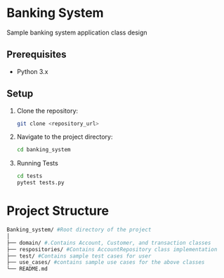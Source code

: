 # Banking System

Sample banking system application class design

## Prerequisites

- Python 3.x

## Setup

1. Clone the repository:
   ```bash
   git clone <repository_url>

2. Navigate to the project directory:
    ```bash
    cd banking_system

3. Running Tests
   ```bash
   cd tests
   pytest tests.py
   ````
   
# Project Structure
   ````bash
   Banking_system/ #Root directory of the project
   │
   ├── domain/ #.Contains Account, Customer, and transaction classes
   ├── respositories/ #Contains AccountRepository class implementation
   ├── test/ #Contains sample test cases for user
   ├── use_cases/ #contains sample use cases for the above classes
   └── README.md
   ````
